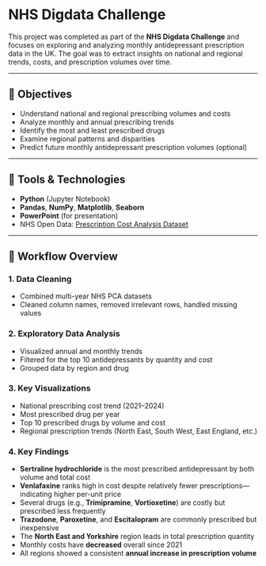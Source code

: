 # NHS Digdata Challenge

This project was completed as part of the **NHS Digdata Challenge** and focuses on exploring and analyzing monthly antidepressant prescription data in the UK. The goal was to extract insights on national and regional trends, costs, and prescription volumes over time.

---

## 🎯 Objectives

- Understand national and regional prescribing volumes and costs
- Analyze monthly and annual prescribing trends
- Identify the most and least prescribed drugs
- Examine regional patterns and disparities
- Predict future monthly antidepressant prescription volumes (optional)

---

## 🧰 Tools & Technologies

- **Python** (Jupyter Notebook)
- **Pandas**, **NumPy**, **Matplotlib**, **Seaborn**
- **PowerPoint** (for presentation)
- NHS Open Data: [Prescription Cost Analysis Dataset](https://opendata.nhsbsa.net/dataset/prescription-cost-analysis-pca-monthly-data)

---

## 🧪 Workflow Overview

### 1. Data Cleaning  
- Combined multi-year NHS PCA datasets  
- Cleaned column names, removed irrelevant rows, handled missing values

### 2. Exploratory Data Analysis  
- Visualized annual and monthly trends  
- Filtered for the top 10 antidepressants by quantity and cost  
- Grouped data by region and drug

### 3. Key Visualizations  
- National prescribing cost trend (2021–2024)  
- Most prescribed drug per year  
- Top 10 prescribed drugs by volume and cost  
- Regional prescription trends (North East, South West, East England, etc.)

### 4. Key Findings  
- **Sertraline hydrochloride** is the most prescribed antidepressant by both volume and total cost  
- **Venlafaxine** ranks high in cost despite relatively fewer prescriptions—indicating higher per-unit price  
- Several drugs (e.g., **Trimipramine**, **Vortioxetine**) are costly but prescribed less frequently  
- **Trazodone**, **Paroxetine**, and **Escitalopram** are commonly prescribed but inexpensive  
- The **North East and Yorkshire** region leads in total prescription quantity  
- Monthly costs have **decreased** overall since 2021  
- All regions showed a consistent **annual increase in prescription volume**
